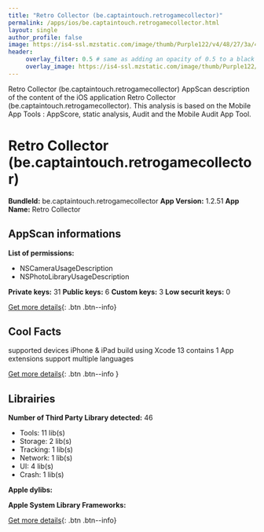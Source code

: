 ```yaml
---
title: "Retro Collector (be.captaintouch.retrogamecollector)"
permalink: /apps/ios/be.captaintouch.retrogamecollector.html
layout: single
author_profile: false
image: https://is4-ssl.mzstatic.com/image/thumb/Purple122/v4/48/27/3a/48273ad1-b05b-41e7-505e-dbf8aeec88c5/AppIcon-0-0-1x_U007emarketing-0-0-0-10-0-0-sRGB-0-0-0-GLES2_U002c0-512MB-85-220-0-0.png/512x512bb.jpg
header: 
     overlay_filter: 0.5 # same as adding an opacity of 0.5 to a black background
     overlay_image: https://is4-ssl.mzstatic.com/image/thumb/Purple122/v4/48/27/3a/48273ad1-b05b-41e7-505e-dbf8aeec88c5/AppIcon-0-0-1x_U007emarketing-0-0-0-10-0-0-sRGB-0-0-0-GLES2_U002c0-512MB-85-220-0-0.png/512x512bb.jpg
---
```

Retro Collector (be.captaintouch.retrogamecollector) AppScan description of the content of the iOS application Retro Collector (be.captaintouch.retrogamecollector). This analysis is based on the Mobile App Tools : AppScore, static analysis, Audit and the Mobile Audit App Tool.

# Retro Collector (be.captaintouch.retrogamecollector)

**BundleId:** be.captaintouch.retrogamecollector
**App Version:** 1.2.51
**App Name:** Retro Collector


## AppScan informations 

**List of permissions:** 
- NSCameraUsageDescription
- NSPhotoLibraryUsageDescription
  
  
**Private keys:** 31
**Public keys:** 6
**Custom keys:** 3
**Low securit keys:** 0
  
[Get more details](/pricing.html){: .btn .btn--info}

## Cool Facts

supported devices iPhone & iPad
build using Xcode 13
contains 1 App extensions
support multiple languages
  
[Get more details](/pricing.html){: .btn .btn--info }

## Librairies 
**Number of Third Party Library detected:** 46
- Tools: 11 lib(s)
- Storage: 2 lib(s)
- Tracking: 1 lib(s)
- Network: 1 lib(s)
- UI: 4 lib(s)
- Crash: 1 lib(s)


**Apple dylibs:**


**Apple System Library Frameworks:**


  
[Get more details](/pricing.html){: .btn .btn--info}

